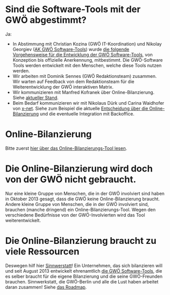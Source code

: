 # Sind die Software-Tools mit der GWÖ abgestimmt?

Ja:

* In Abstimmung mit Christian Kozina (GWÖ IT-Koordination) und Nikolay Georgiev ([AK GWÖ Software-Tools](http://berlin.gwoe.net/ag/gwoe-software-tools/)) wurde [die folgende Vorgehensweise für die Entwicklung der GWÖ Software-Tools](software-deployment-process.md), von Konzeption bis offizielle Anerkennung, mitbestimmt. Die GWÖ-Software Tools werden entwickelt mit den Menschen, welche diese Tools nutzen werden.
* Wir arbeiten mit Dominik Sennes (GWÖ Redaktionsteam) zusammen. Wir warten auf Feedback von dem Redaktionsteam für die Weiterentwicklung der GWÖ interaktiven Matrix.
* Wir kommunizieren mit Manfred Kofranek über Online-Bilanzierung. Siehe [aktueller Stand](https://github.com/sinnwerkstatt/gemeinwohl-oekonomie/issues/35).
* Beim Bedarf kommunizieren wir mit Nikolaus Dürk und Carina Waidhofer von [x-net](https://www.x-net.at/). Siehe zum Beispiel die aktuelle [Entscheidung über die Online-Bilanzierung](https://github.com/sinnwerkstatt/gemeinwohl-oekonomie/issues/18) und die eventuelle Integration mit Backoffice.

# Online-Bilanzierung

Bitte zuerst [hier über das Online-Bilanzierungs-Tool lesen](https://github.com/sinnwerkstatt/gemeinwohl-oekonomie#ecg-balancing-web-application).

# Die Online-Bilanzierung wird doch von der GWÖ nicht gebraucht.

Nur eine kleine Gruppe von Menschen, die in der GWÖ involviert sind haben in Oktober 2013 gesagt, dass die GWÖ keine Online-Bilanzierung braucht. Andere kleine Gruppe von Menschen, die in der GWÖ involviert sind, brauchen (manche dringend) ein Online-Bilanzierungs-Tool. Wegen den verschiedene Bedürfnisse von der GWÖ-Involvierten wird das Tool weiterentwickelt.

# Die Online-Bilanzierung braucht zu viele Ressourcen

Deswegen hilf hier [Sinnwerstatt](https://www.sinnwerkstatt.com/)! Ein Unternehmen, das sich bilanzieren will und seit August 2013 entwickelt ehrenamtlich [die GWÖ Software-Tools](https://github.com/sinnwerkstatt/gemeinwohl-oekonomie#project-goals), die es selber braucht für die eigene Bilanzierung und die seine GWÖ-Freunden brauchen. Sinnwerkstatt, die GWÖ-Berlin und alle die Lust haben arbeitet daran zusammen! Siehe [das Roadmap](ECG_Online_Balancing_Roadmap_de.md#roadmap).
